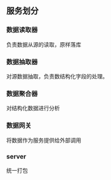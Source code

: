 ## 服务划分

### 数据读取器

负责数据从源的读取，原样落库

### 数据抽取器

对源数据抽取，负责数结构化字段的处理。

### 数据聚合器

对结构化数据进行分析

### 数据网关

将数据作为服务提供给外部调用

### server

统一打包